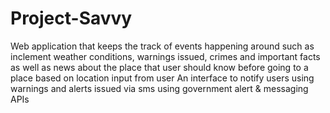 # Project-Savvy
Web application that keeps the track of events happening around such as inclement weather conditions, warnings issued, crimes and important facts as well as news about the place that user should know before going to a place based on location input from user  An interface to notify users using warnings and alerts issued via sms using government alert &amp; messaging APIs
